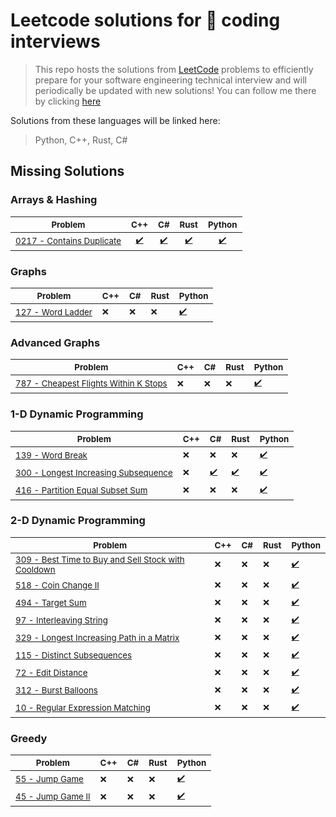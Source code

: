 # Leetcode solutions for 🚀 coding interviews

> This repo hosts the solutions from [LeetCode](https://leetcode.com/problemset/all/) problems to efficiently prepare for your software engineering technical interview and will periodically be updated with new solutions! You can follow me there by clicking [here](https://leetcode.com/rodolfostark/)

Solutions from these languages will be linked here:

> Python, C++, Rust, C#

## Missing Solutions

### Arrays & Hashing

| <sub>Problem</sub>                                                                        | <sub>C++</sub>                                                             | <sub>C#</sub>                                                                | <sub>Rust</sub>                                                            | <sub>Python</sub>                                                            |
| ----------------------------------------------------------------------------------------- | -------------------------------------------------------------------------- | ---------------------------------------------------------------------------- | -------------------------------------------------------------------------- | ---------------------------------------------------------------------------- |
| <sub>[0217 - Contains Duplicate](https://leetcode.com/problems/contains-duplicate/)</sub> | <sub><div align='center'>[✔️](cpp/0217-contains-duplicate.cpp)</div></sub> | <sub><div align='center'>[✔️](csharp/0217-contains-duplicate.cs)</div></sub> | <sub><div align='center'>[✔️](rust/0217-contains-duplicate.rs)</div></sub> | <sub><div align='center'>[✔️](python/0217-contains-duplicate.py)</div></sub> |

### Graphs

| <sub>Problem</sub>                                                         | <sub>C++</sub> | <sub>C#</sub> | <sub>Rust</sub> | <sub>Python</sub>                          |
| -------------------------------------------------------------------------- | -------------- | ------------- | --------------- | ------------------------------------------ |
| <sub>[127 - Word Ladder](https://leetcode.com/problems/word-ladder/)</sub> | <sub>❌</sub>  | <sub>❌</sub> | <sub>❌</sub>   | <sub>[✔️](python/127-word-ladder.py)</sub> |

### Advanced Graphs

| <sub>Problem</sub>                                                                                                 | <sub>C++</sub> | <sub>C#</sub> | <sub>Rust</sub> | <sub>Python</sub>                                              |
| ------------------------------------------------------------------------------------------------------------------ | -------------- | ------------- | --------------- | -------------------------------------------------------------- |
| <sub>[787 - Cheapest Flights Within K Stops](https://leetcode.com/problems/cheapest-flights-within-k-stops/)</sub> | <sub>❌</sub>  | <sub>❌</sub> | <sub>❌</sub>   | <sub>[✔️](python/787-cheapest-flights-within-k-stops.py)</sub> |

### 1-D Dynamic Programming

| <sub>Problem</sub>                                                                                               | <sub>C++</sub> | <sub>C#</sub>                                                 | <sub>Rust</sub>                                             | <sub>Python</sub>                                             |
| ---------------------------------------------------------------------------------------------------------------- | -------------- | ------------------------------------------------------------- | ----------------------------------------------------------- | ------------------------------------------------------------- |
| <sub>[139 - Word Break](https://leetcode.com/problems/word-break/)</sub>                                         | <sub>❌</sub>  | <sub>❌</sub>                                                 | <sub>❌</sub>                                               | <sub>[✔️](python/139-word-break.py)</sub>                     |
| <sub>[300 - Longest Increasing Subsequence](https://leetcode.com/problems/longest-increasing-subsequence/)</sub> | <sub>❌</sub>  | <sub>[✔️](csharp/300-longest-increasing-subsequence.cs)</sub> | <sub>[✔️](rust/300-longest-increasing-subsequence.rs)</sub> | <sub>[✔️](python/300-longest-increasing-subsequence.py)</sub> |
| <sub>[416 - Partition Equal Subset Sum](https://leetcode.com/problems/partition-equal-subset-sum/)</sub>         | <sub>❌</sub>  | <sub>❌</sub>                                                 | <sub>❌</sub>                                               | <sub>[✔️](python/416-partition-equal-subset-sum.py)</sub>     |

### 2-D Dynamic Programming

| <sub>Problem</sub>                                                                                                                             | <sub>C++</sub> | <sub>C#</sub> | <sub>Rust</sub> | <sub>Python</sub>                                                            |
| ---------------------------------------------------------------------------------------------------------------------------------------------- | -------------- | ------------- | --------------- | ---------------------------------------------------------------------------- |
| <sub>[309 - Best Time to Buy and Sell Stock with Cooldown](https://leetcode.com/problems/best-time-to-buy-and-sell-stock-with-cooldown/)</sub> | <sub>❌</sub>  | <sub>❌</sub> | <sub>❌</sub>   | <sub>[✔️](python/309-best-time-to-buy-and-sell-stock-with-cooldown.py)</sub> |
| <sub>[518 - Coin Change II](https://leetcode.com/problems/coin-change-ii/)</sub>                                                               | <sub>❌</sub>  | <sub>❌</sub> | <sub>❌</sub>   | <sub>[✔️](python/518-coin-change-ii.py)</sub>                                |
| <sub>[494 - Target Sum](https://leetcode.com/problems/target-sum/)</sub>                                                                       | <sub>❌</sub>  | <sub>❌</sub> | <sub>❌</sub>   | <sub>[✔️](python/494-target-sum.py)</sub>                                    |
| <sub>[97 - Interleaving String](https://leetcode.com/problems/interleaving-string/)</sub>                                                      | <sub>❌</sub>  | <sub>❌</sub> | <sub>❌</sub>   | <sub>[✔️](python/97-interleaving-string.py)</sub>                            |
| <sub>[329 - Longest Increasing Path in a Matrix](https://leetcode.com/problems/longest-increasing-path-in-a-matrix/)</sub>                     | <sub>❌</sub>  | <sub>❌</sub> | <sub>❌</sub>   | <sub>[✔️](python/329-longest-increasing-path-in-a-matrix.py)</sub>           |
| <sub>[115 - Distinct Subsequences](https://leetcode.com/problems/distinct-subsequences/)</sub>                                                 | <sub>❌</sub>  | <sub>❌</sub> | <sub>❌</sub>   | <sub>[✔️](python/115-distinct-subsequences.py)</sub>                         |
| <sub>[72 - Edit Distance](https://leetcode.com/problems/edit-distance/)</sub>                                                                  | <sub>❌</sub>  | <sub>❌</sub> | <sub>❌</sub>   | <sub>[✔️](python/115-distinct-subsequences.py)</sub>                         |
| <sub>[312 - Burst Balloons](https://leetcode.com/problems/burst-balloons/)</sub>                                                               | <sub>❌</sub>  | <sub>❌</sub> | <sub>❌</sub>   | <sub>[✔️](python/115-distinct-subsequences.py)</sub>                         |
| <sub>[10 - Regular Expression Matching](https://leetcode.com/problems/regular-expression-matching/)</sub>                                      | <sub>❌</sub>  | <sub>❌</sub> | <sub>❌</sub>   | <sub>[✔️](python/10-regular-expression-matching.py)</sub>                    |

### Greedy

| <sub>Problem</sub>                                                          | <sub>C++</sub> | <sub>C#</sub> | <sub>Rust</sub> | <sub>Python</sub>                          |
| --------------------------------------------------------------------------- | -------------- | ------------- | --------------- | ------------------------------------------ |
| <sub>[55 - Jump Game](https://leetcode.com/problems/jump-game/)</sub>       | <sub>❌</sub>  | <sub>❌</sub> | <sub>❌</sub>   | <sub>[✔️](python/55-jump-game.py)</sub>    |
| <sub>[45 - Jump Game II](https://leetcode.com/problems/jump-game-ii/)</sub> | <sub>❌</sub>  | <sub>❌</sub> | <sub>❌</sub>   | <sub>[✔️](python/45-jump-game-ii.py)</sub> |
